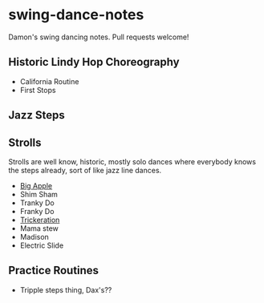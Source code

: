 # swing-dance-notes
Damon's swing dancing notes.  Pull requests welcome!

## Historic Lindy Hop Choreography

* California Routine
* First Stops

## Jazz Steps



## Strolls

Strolls are well know, historic, mostly solo dances where everybody knows the steps already, sort of like jazz line dances.

* [Big Apple](strolls/big-apple.md)
* Shim Sham
* Tranky Do
* Franky Do
* [Trickeration](strolls/trickeration.md)
* Mama stew
* Madison
* Electric Slide

## Practice Routines
* Tripple steps thing, Dax's??
